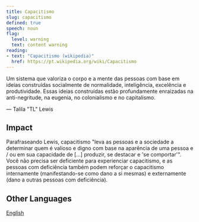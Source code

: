 ```yaml
---
title: Capacitismo
slug: capacitismo
defined: true
speech: noun
flag:
  level: warning
  text: content warning
reading:
- text: "Capacitismo (wikipedia)"
  href: https://pt.wikipedia.org/wiki/Capacitismo
---
```


Um sistema que valoriza o corpo e a mente das pessoas com base em ideias construídas socialmente de normalidade, inteligência, excelência e produtividade. Essas ideias construídas estão profundamente enraizadas na anti-negritude, na eugenia, no colonialismo e no capitalismo.

— Talila "TL" Lewis

## Impact

Parafraseando Lewis, capacitismo "leva as pessoas e a sociedade a determinar quem é valioso e digno com base na aparência de uma pessoa e / ou em sua capacidade de [...] produzir, se destacar e 'se comportar'". Você não precisa ser deficiente para experienciar capacitismo, e as pessoas com deficiência também podem reforçar o capacitismo internamente (manifestando-se como dano a si mesmas) e externamente (dano a outras pessoas com deficiência).

## Other Languages

[English](/definitions/ableism)

